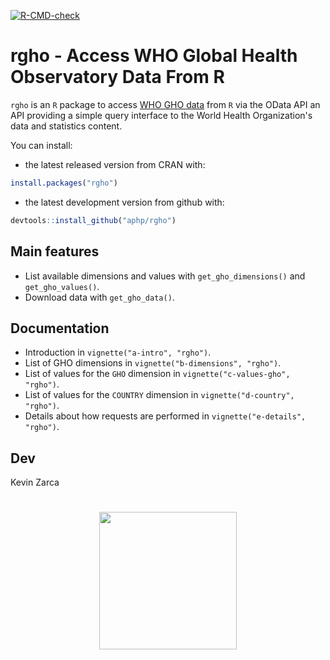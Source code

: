   <!-- badges: start -->
  [![R-CMD-check](https://github.com/aphp/rgho/actions/workflows/R-CMD-check.yaml/badge.svg)](https://github.com/aphp/rgho/actions/workflows/R-CMD-check.yaml)
  <!-- badges: end -->
  
# rgho - Access WHO Global Health Observatory Data From R

`rgho` is an `R` package to access [WHO GHO data](https://www.who.int/data/gho/) from `R` via the OData API an API providing a simple query interface to the World Health Organization's data and statistics content.

You can install:

  * the latest released version from CRAN with:

```r
install.packages("rgho")
```

  * the latest development version from github with:

```r
devtools::install_github("aphp/rgho")
```

## Main features

  * List available dimensions and values with `get_gho_dimensions()` and `get_gho_values()`.
  * Download data with `get_gho_data()`.
  
## Documentation

  * Introduction in `vignette("a-intro", "rgho")`.
  * List of GHO dimensions in `vignette("b-dimensions", "rgho")`.
  * List of values for the `GHO` dimension in `vignette("c-values-gho", "rgho")`.
  * List of values for the `COUNTRY` dimension in `vignette("d-country", "rgho")`.
  * Details about how requests are performed in `vignette("e-details", "rgho")`.

## Dev

Kevin Zarca

<h1 align="center">
<a href="https://recherche-innovation.aphp.fr/urc-eco/">
	<img width="220" src="./inst/media/logo.png">
</a>
</h1>
